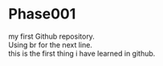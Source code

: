 # Phase001
my first Github repository.
<br>
Using br for the next line.
<br>
this is the first thing i have learned in github.
